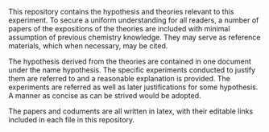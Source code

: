 This repository contains the hypothesis and theories relevant to this experiment. To secure a uniform understanding for all readers, a number of papers of the expositions of the theories are included with minimal assumption of previous chemistry knowledge. They may serve as reference materials, which when necessary, may be cited.

The hypothesis derived from the theories are contained in one document under the name hypothesis. The specific experiments conducted to justify them are referred to and a reasonable explanation is provided. The experiments are referred as well as later justifications for some hypothesis. A manner as concise as can be strived would be adopted.

The papers and coduments are all written in latex, with their editable links included in each file in this repository.
